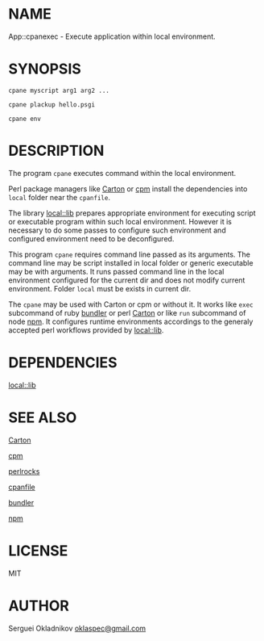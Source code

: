 # NAME

App::cpanexec - Execute application within local environment.

# SYNOPSIS

    cpane myscript arg1 arg2 ...

    cpane plackup hello.psgi

    cpane env

# DESCRIPTION

The program `cpane` executes command within the local environment.

Perl package managers like [Carton](https://metacpan.org/pod/Carton) or [cpm](https://metacpan.org/pod/cpm) install the dependencies into
`local` folder near the `cpanfile`.

The library [local::lib](https://metacpan.org/pod/local::lib) prepares appropriate environment for executing script
or executable program within such local environment. However it is necessary
to do some passes to configure such environment and configured environment
need to be deconfigured.

This program `cpane` requires command line passed as its arguments. The command
line may be script installed in local folder or generic executable may be with
arguments. It runs passed command line in the local environment configured for
the current dir and does not modify current environment. Folder `local` must
be exists in current dir.

The `cpane` may be used with Carton or cpm or without it. It works like
`exec` subcommand of ruby [bundler](http://bundler.io/man/bundle-exec.1.html)
or perl [Carton](https://metacpan.org/pod/Carton) or like `run` subcommand of node
[npm](https://docs.npmjs.com/cli/run-script). It configures runtime
environments accordings to the generaly accepted perl workflows provided by
[local::lib](https://metacpan.org/pod/local::lib).

# DEPENDENCIES

[local::lib](https://metacpan.org/pod/local::lib)

# SEE ALSO

[Carton](https://metacpan.org/pod/Carton)

[cpm](https://metacpan.org/pod/cpm)

[perlrocks](https://metacpan.org/pod/perlrocks)

[cpanfile](https://metacpan.org/pod/cpanfile)

[bundler](http://bundler.io/man/bundle-exec.1.html)

[npm](https://docs.npmjs.com/cli/run-script)

# LICENSE

MIT

# AUTHOR

Serguei Okladnikov <oklaspec@gmail.com>
